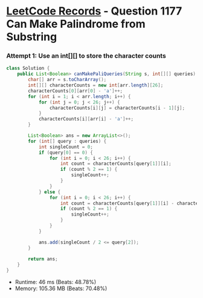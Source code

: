 # [LeetCode Records](../../README.md) - Question 1177 Can Make Palindrome from Substring

### Attempt 1: Use an int[][] to store the character counts
```java
class Solution {
    public List<Boolean> canMakePaliQueries(String s, int[][] queries) {
        char[] arr = s.toCharArray();
        int[][] characterCounts = new int[arr.length][26];
        characterCounts[0][arr[0] - 'a']++;
        for (int i = 1; i < arr.length; i++) {
            for (int j = 0; j < 26; j++) {
                characterCounts[i][j] = characterCounts[i - 1][j];
            }
            characterCounts[i][arr[i] - 'a']++;
        }

        List<Boolean> ans = new ArrayList<>();
        for (int[] query : queries) {
            int singleCount = 0;
            if (query[0] == 0) {
                for (int i = 0; i < 26; i++) {
                    int count = characterCounts[query[1]][i];
                    if (count % 2 == 1) {
                        singleCount++;
                    }
                }
            } else {
                for (int i = 0; i < 26; i++) {
                    int count = characterCounts[query[1]][i] - characterCounts[query[0] - 1][i];
                    if (count % 2 == 1) {
                        singleCount++;
                    }
                }
            }

            ans.add(singleCount / 2 <= query[2]);
        }
        
        return ans;
    }
}
```
- Runtime: 46 ms (Beats: 48.78%)
- Memory: 105.36 MB (Beats: 70.48%)

<br>
